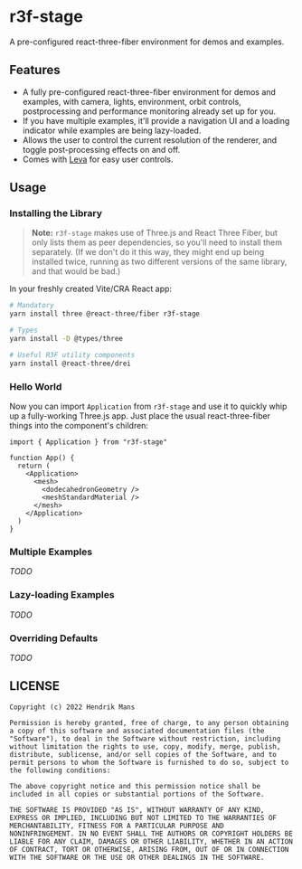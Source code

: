 # r3f-stage

A pre-configured react-three-fiber environment for demos and examples.

## Features

- A fully pre-configured react-three-fiber environment for demos and examples, with camera, lights, environment, orbit controls, postprocessing and performance monitoring already set up for you.
- If you have multiple examples, it'll provide a navigation UI and a loading indicator while examples are being lazy-loaded.
- Allows the user to control the current resolution of the renderer, and toggle post-processing effects on and off.
- Comes with [Leva](https://github.com/pmndrs/leva) for easy user controls.

## Usage

### Installing the Library

> **Note:** `r3f-stage` makes use of Three.js and React Three Fiber, but only lists them as peer dependencies, so you'll need to install them separately. (If we don't do it this way, they might end up being installed twice, running as two different versions of the same library, and that would be bad.)

In your freshly created Vite/CRA React app:

```sh
# Mandatory
yarn install three @react-three/fiber r3f-stage

# Types
yarn install -D @types/three

# Useful R3F utility components
yarn install @react-three/drei
```

### Hello World

Now you can import `Application` from `r3f-stage` and use it to quickly whip up a fully-working Three.js app. Just place the usual react-three-fiber things into the component's children:

```tsx
import { Application } from "r3f-stage"

function App() {
  return (
    <Application>
      <mesh>
        <dodecahedronGeometry />
        <meshStandardMaterial />
      </mesh>
    </Application>
  )
}
```

### Multiple Examples

_TODO_

### Lazy-loading Examples

_TODO_

### Overriding Defaults

_TODO_

## LICENSE

```
Copyright (c) 2022 Hendrik Mans

Permission is hereby granted, free of charge, to any person obtaining
a copy of this software and associated documentation files (the
"Software"), to deal in the Software without restriction, including
without limitation the rights to use, copy, modify, merge, publish,
distribute, sublicense, and/or sell copies of the Software, and to
permit persons to whom the Software is furnished to do so, subject to
the following conditions:

The above copyright notice and this permission notice shall be
included in all copies or substantial portions of the Software.

THE SOFTWARE IS PROVIDED "AS IS", WITHOUT WARRANTY OF ANY KIND,
EXPRESS OR IMPLIED, INCLUDING BUT NOT LIMITED TO THE WARRANTIES OF
MERCHANTABILITY, FITNESS FOR A PARTICULAR PURPOSE AND
NONINFRINGEMENT. IN NO EVENT SHALL THE AUTHORS OR COPYRIGHT HOLDERS BE
LIABLE FOR ANY CLAIM, DAMAGES OR OTHER LIABILITY, WHETHER IN AN ACTION
OF CONTRACT, TORT OR OTHERWISE, ARISING FROM, OUT OF OR IN CONNECTION
WITH THE SOFTWARE OR THE USE OR OTHER DEALINGS IN THE SOFTWARE.
```
